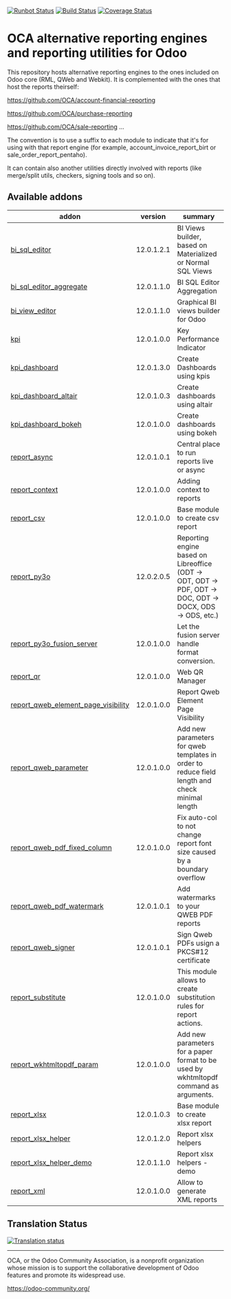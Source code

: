 [![Runbot Status](https://runbot.odoo-community.org/runbot/badge/flat/143/12.0.svg)](https://runbot.odoo-community.org/runbot/repo/github-com-oca-reporting-engine-143)
[![Build Status](https://travis-ci.org/OCA/reporting-engine.svg?branch=12.0)](https://travis-ci.org/OCA/reporting-engine)
[![Coverage Status](https://img.shields.io/coveralls/OCA/reporting-engine.svg)](https://coveralls.io/r/OCA/reporting-engine?branch=12.0)

OCA alternative reporting engines and reporting utilities for Odoo
==================================================================

This repository hosts alternative reporting engines to the ones included on Odoo core (RML, QWeb and Webkit). It is complemented with the ones that host the reports theirself:

https://github.com/OCA/account-financial-reporting

https://github.com/OCA/purchase-reporting

https://github.com/OCA/sale-reporting
...

The convention is to use a suffix to each module to indicate that it's for using with that report engine (for example, account_invoice_report_birt or sale_order_report_pentaho).

It can contain also another utilities directly involved with reports (like merge/split utils, checkers, signing tools and so on).

[//]: # (addons)

Available addons
----------------
addon | version | summary
--- | --- | ---
[bi_sql_editor](bi_sql_editor/) | 12.0.1.2.1 | BI Views builder, based on Materialized or Normal SQL Views
[bi_sql_editor_aggregate](bi_sql_editor_aggregate/) | 12.0.1.1.0 | BI SQL Editor Aggregation
[bi_view_editor](bi_view_editor/) | 12.0.1.1.0 | Graphical BI views builder for Odoo
[kpi](kpi/) | 12.0.1.0.0 | Key Performance Indicator
[kpi_dashboard](kpi_dashboard/) | 12.0.1.3.0 | Create Dashboards using kpis
[kpi_dashboard_altair](kpi_dashboard_altair/) | 12.0.1.0.3 | Create dashboards using altair
[kpi_dashboard_bokeh](kpi_dashboard_bokeh/) | 12.0.1.0.0 | Create dashboards using bokeh
[report_async](report_async/) | 12.0.1.0.1 | Central place to run reports live or async
[report_context](report_context/) | 12.0.1.0.0 | Adding context to reports
[report_csv](report_csv/) | 12.0.1.0.0 | Base module to create csv report
[report_py3o](report_py3o/) | 12.0.2.0.5 | Reporting engine based on Libreoffice (ODT -> ODT, ODT -> PDF, ODT -> DOC, ODT -> DOCX, ODS -> ODS, etc.)
[report_py3o_fusion_server](report_py3o_fusion_server/) | 12.0.1.0.0 | Let the fusion server handle format conversion.
[report_qr](report_qr/) | 12.0.1.0.0 | Web QR Manager
[report_qweb_element_page_visibility](report_qweb_element_page_visibility/) | 12.0.1.0.0 | Report Qweb Element Page Visibility
[report_qweb_parameter](report_qweb_parameter/) | 12.0.1.0.0 | Add new parameters for qweb templates in order to reduce field length and check minimal length
[report_qweb_pdf_fixed_column](report_qweb_pdf_fixed_column/) | 12.0.1.0.0 | Fix auto-col to not change report font size caused by a boundary overflow
[report_qweb_pdf_watermark](report_qweb_pdf_watermark/) | 12.0.1.0.1 | Add watermarks to your QWEB PDF reports
[report_qweb_signer](report_qweb_signer/) | 12.0.1.0.1 | Sign Qweb PDFs usign a PKCS#12 certificate
[report_substitute](report_substitute/) | 12.0.1.0.0 | This module allows to create substitution rules for report actions.
[report_wkhtmltopdf_param](report_wkhtmltopdf_param/) | 12.0.1.0.0 | Add new parameters for a paper format to be used by wkhtmltopdf command as arguments.
[report_xlsx](report_xlsx/) | 12.0.1.0.3 | Base module to create xlsx report
[report_xlsx_helper](report_xlsx_helper/) | 12.0.1.2.0 | Report xlsx helpers
[report_xlsx_helper_demo](report_xlsx_helper_demo/) | 12.0.1.1.0 | Report xlsx helpers - demo
[report_xml](report_xml/) | 12.0.1.0.0 | Allow to generate XML reports

[//]: # (end addons)


## Translation Status

[![Translation status](https://translation.odoo-community.org/widgets/reporting-engine-12-0/-/multi-auto.svg)](https://translation.odoo-community.org/engage/reporting-engine-12-0/?utm_source=widget)

----

OCA, or the Odoo Community Association, is a nonprofit organization whose
mission is to support the collaborative development of Odoo features and
promote its widespread use.

https://odoo-community.org/
